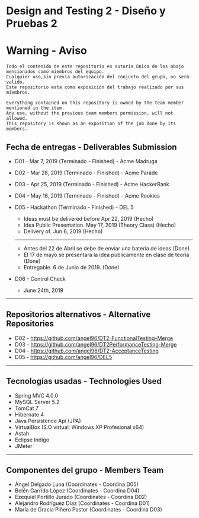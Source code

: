 # Design and Testing 2 - Diseño y Pruebas 2
  
  # Warning - Aviso
  
  ```
  Todo el contenido de este repositorio es autoría única de los abajo mencionados como miembros del equipo.
  Cualquier uso,sin previa autorización del conjunto del grupo, no será valido. 
  Este repositorio esta como exposición del trabajo realizado por sus miembros.
  
  Everything contained on this repository is owned by the team member mentioned in the item.
  Any use, without the previous team members permission, will not allowed. 
  This repository is shown as an exposition of the job done by its members. 
  ```
  
  ## Fecha de entregas - Deliverables Submission
  
  * D01 - Mar 7, 2019 (Terminado - Finished) - Acme Madruga
  * D02 - Mar 28, 2019 (Terminado - Finished) - Acme Parade
  * D03 - Apr 25, 2019 (Terminado - Finished) - Acme HackerRank
  * D04 - May 16, 2019 (Terminado - Finished) - Acme Rookies
  * D05 - Hackathon (Terminado - Finished) - DEL 5
  
    * Ideas must be delivered before Apr 22, 2019 (Hecho)
    * Idea Public Presentation. May 17, 2019 (Theory Class) (Hecho)
    * Delivery of. Jun 6, 2019 (Hecho)
    ---
    * Antes del 22 de Abril se debe de enviar una bateria de ideas (Done)
    * El 17 de mayo se presentará la idea publicamente en clase de teoría (Done)
    * Entregable. 6 de Junio de 2019. (Done)
  * D06 - Control Check
	* June 24th, 2019

  ---
  ## Repositorios alternativos - Alternative Repositories
  
  * D02 - https://github.com/angel96/DT2-FunctionalTesting-Merge
  * D03 - https://github.com/angel96/DT2PerformanceTesting-Merge
  * D04 - https://github.com/angel96/DT2-AcceptanceTesting
  * D05 - https://github.com/angel96/DEL5
  ---
  ## Tecnologías usadas - Technologies Used
  
  * Spring MVC 4.0.0
  * MySQL Server 5.2
  * TomCat 7
  * Hibernate 4
  * Java Persistence Api (JPA)
  * VirtualBox (S.O virtual: Windows XP Profesional x64)
  * Astah
  * Eclipse Indigo
  * JMeter
  ---
  ## Componentes del grupo - Members Team
  
  * Ángel Delgado Luna (Coordinates - Coordina D05)
  * Belén Garrido López (Coordinates - Coordina D04)
  * Ezequiel Portillo Jurado (Coordinates - Coordina D02)
  * Alejandro Rodríguez Díaz (Coordinates - Coordina D01)
  * María de Gracia Piñero Pastor (Coordinates - Coordina D03)
